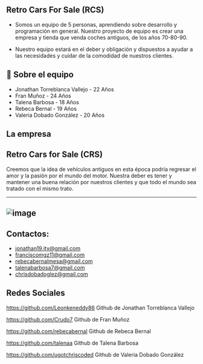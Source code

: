 
## Retro Cars For Sale (RCS)

-  Somos un equipo de 5 personas, aprendiendo sobre desarrollo y programación en general. Nuestro proyecto de equipo es crear una empresa y tienda que venda coches antiguos, de los años 70-80-90. 

- Nuestro equipo estará en el deber y obligación y dispuestos  a ayudar a las necesidades y cuidar de la comodidad de nuestros clientes.

## 🚀 Sobre el equipo
- Jonathan Torreblanca Vallejo - 22 Años
- Fran Muñoz - 24 Años
- Talena Barbosa - 18 Años
- Rebeca Bernal - 19 Años
- Valeria Dobado González - 20 Años 

## La empresa

## Retro Cars for Sale (CRS)
Creemos que la idea de vehículos antiguos en esta época podría regresar el amor y la pasión por el mundo del motor. Nuestra deber es tener y mantener una buena relación por nuestros clientes y que todo el mundo sea tratado con el mismo trato.

---
![image](https://github.com/user-attachments/assets/b8822c45-896e-4409-a442-6a52fd91ed0d)
---

## Contactos:
- jonathan19.jtv@gmail.com
- franciscomgz11@gmail.com
- rebecabernalmesa@gmail.com
- talenabarbosa7@gmail.com
- chrisdobadoglez@gmail.com
## Redes Sociales

https://github.com/Leonkeneddy86 Github de Jonathan Torreblanca Vallejo

https://github.com/Crudo7 Github de Fran Muñoz

https://github.com/rebecabernal Github de Rebeca Bernal

https://github.com/talenaa Github de Talena Barbosa

https://github.com/ugotchriscoded Github de Valeria Dobado González






